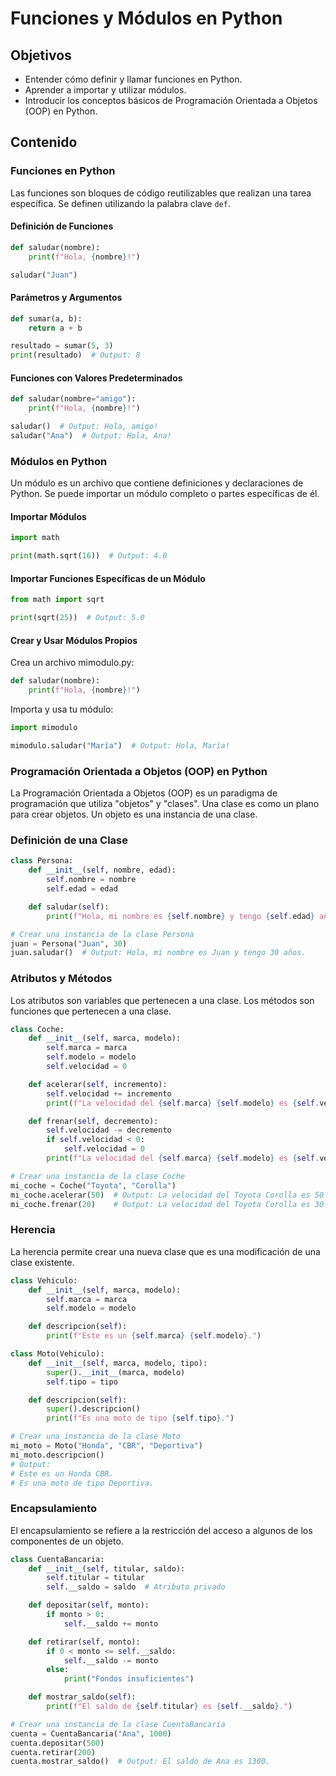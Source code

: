 # Funciones y Módulos en Python

## Objetivos

- Entender cómo definir y llamar funciones en Python.
- Aprender a importar y utilizar módulos.
- Introducir los conceptos básicos de Programación Orientada a Objetos (OOP) en Python.

## Contenido

### Funciones en Python

Las funciones son bloques de código reutilizables que realizan una tarea específica. Se definen utilizando la palabra clave `def`.

#### Definición de Funciones

```Python
def saludar(nombre):
    print(f"Hola, {nombre}!")

saludar("Juan")
```

#### Parámetros y Argumentos

```Python
def sumar(a, b):
    return a + b

resultado = sumar(5, 3)
print(resultado)  # Output: 8
```

#### Funciones con Valores Predeterminados

```Python
def saludar(nombre="amigo"):
    print(f"Hola, {nombre}!")

saludar()  # Output: Hola, amigo!
saludar("Ana")  # Output: Hola, Ana!
```

### Módulos en Python

Un módulo es un archivo que contiene definiciones y declaraciones de Python. Se puede importar un módulo completo o partes específicas de él.

#### Importar Módulos

```Python
import math

print(math.sqrt(16))  # Output: 4.0
```

#### Importar Funciones Específicas de un Módulo

```Python
from math import sqrt

print(sqrt(25))  # Output: 5.0
```

#### Crear y Usar Módulos Propios

Crea un archivo mimodulo.py:

```Python
def saludar(nombre):
    print(f"Hola, {nombre}!")
```

Importa y usa tu módulo:

```Python
import mimodulo

mimodulo.saludar("María")  # Output: Hola, María!
```

### Programación Orientada a Objetos (OOP) en Python

La Programación Orientada a Objetos (OOP) es un paradigma de programación que utiliza "objetos" y "clases". Una clase es como un plano para crear objetos. Un objeto es una instancia de una clase.

### Definición de una Clase

```Python
class Persona:
    def __init__(self, nombre, edad):
        self.nombre = nombre
        self.edad = edad

    def saludar(self):
        print(f"Hola, mi nombre es {self.nombre} y tengo {self.edad} años.")

# Crear una instancia de la clase Persona
juan = Persona("Juan", 30)
juan.saludar()  # Output: Hola, mi nombre es Juan y tengo 30 años.
```

### Atributos y Métodos

Los atributos son variables que pertenecen a una clase. Los métodos son funciones que pertenecen a una clase.

```Python
class Coche:
    def __init__(self, marca, modelo):
        self.marca = marca
        self.modelo = modelo
        self.velocidad = 0

    def acelerar(self, incremento):
        self.velocidad += incremento
        print(f"La velocidad del {self.marca} {self.modelo} es {self.velocidad} km/h.")

    def frenar(self, decremento):
        self.velocidad -= decremento
        if self.velocidad < 0:
            self.velocidad = 0
        print(f"La velocidad del {self.marca} {self.modelo} es {self.velocidad} km/h.")

# Crear una instancia de la clase Coche
mi_coche = Coche("Toyota", "Corolla")
mi_coche.acelerar(50)  # Output: La velocidad del Toyota Corolla es 50 km/h.
mi_coche.frenar(20)    # Output: La velocidad del Toyota Corolla es 30 km/h.
```

### Herencia

La herencia permite crear una nueva clase que es una modificación de una clase existente.

```Python
class Vehiculo:
    def __init__(self, marca, modelo):
        self.marca = marca
        self.modelo = modelo

    def descripcion(self):
        print(f"Este es un {self.marca} {self.modelo}.")

class Moto(Vehiculo):
    def __init__(self, marca, modelo, tipo):
        super().__init__(marca, modelo)
        self.tipo = tipo

    def descripcion(self):
        super().descripcion()
        print(f"Es una moto de tipo {self.tipo}.")

# Crear una instancia de la clase Moto
mi_moto = Moto("Honda", "CBR", "Deportiva")
mi_moto.descripcion()
# Output:
# Este es un Honda CBR.
# Es una moto de tipo Deportiva.
```

### Encapsulamiento

El encapsulamiento se refiere a la restricción del acceso a algunos de los componentes de un objeto.

```Python
class CuentaBancaria:
    def __init__(self, titular, saldo):
        self.titular = titular
        self.__saldo = saldo  # Atributo privado

    def depositar(self, monto):
        if monto > 0:
            self.__saldo += monto

    def retirar(self, monto):
        if 0 < monto <= self.__saldo:
            self.__saldo -= monto
        else:
            print("Fondos insuficientes")

    def mostrar_saldo(self):
        print(f"El saldo de {self.titular} es {self.__saldo}.")

# Crear una instancia de la clase CuentaBancaria
cuenta = CuentaBancaria("Ana", 1000)
cuenta.depositar(500)
cuenta.retirar(200)
cuenta.mostrar_saldo()  # Output: El saldo de Ana es 1300.
```
